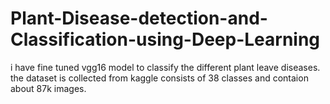 # Plant-Disease-detection-and-Classification-using-Deep-Learning
i have fine tuned vgg16 model  to classify the different plant leave diseases. the dataset is collected from kaggle consists of 38 classes  and contaion about 87k  images.
